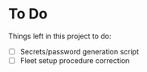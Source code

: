 # To Do

Things left in this project to do:

- [ ] Secrets/password generation script
- [ ] Fleet setup procedure correction